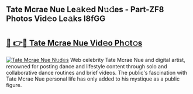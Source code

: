 ## Tate Mcrae Nue Le𝚊k𝚎d N𝚞𝚍es - Part-ZF8 Photos Vid𝚎o Le𝚊ks l8fGG

# <h2><a href="http://fb252a.evod.top/?m=Tate+Mcrae+Nue">🔗 👉🔴 Tate Mcrae Nue Vid𝚎o Ph𝚘t𝚘s</a></h2>

[![Tate Mcrae Nue N𝚞d𝚎s](https://i.imgur.com/8V9OHl7.gif)](http://fb252a.evod.top/?m=Tate+Mcrae+Nue)
Web celebrity Tate Mcrae Nue and digital artist, renowned for posting dance and lifestyle content through solo and collaborative dance routines and brief videos. The public's fascination with Tate Mcrae Nue personal life has only added to his mystique as a public figure. 
